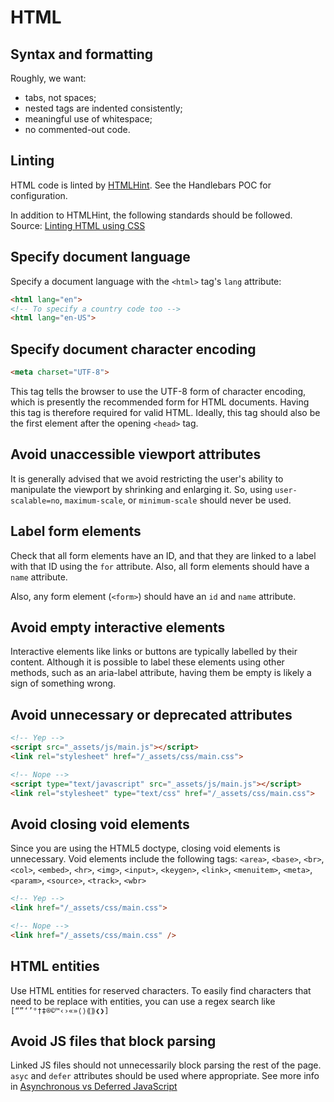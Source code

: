 # HTML

## Syntax and formatting
Roughly, we want:
- tabs, not spaces;
- nested tags are indented consistently;
- meaningful use of whitespace;
- no commented-out code.

## Linting
HTML code is linted by [HTMLHint](https://www.npmjs.com/package/htmlhint). See the Handlebars POC for configuration.

In addition to HTMLHint, the following standards should be followed. Source: [Linting HTML using CSS](https://bitsofco.de/linting-html-using-css/)

## Specify document language
Specify a document language with the `<html>` tag's `lang` attribute:
```html
<html lang="en">
<!-- To specify a country code too -->
<html lang="en-US">
```

## Specify document character encoding
```html
<meta charset="UTF-8">
```
This tag tells the browser to use the UTF-8 form of character encoding, which is presently the recommended form for HTML documents. Having this tag is therefore required for valid HTML. Ideally, this tag should also be the first element after the opening `<head>` tag.

## Avoid unaccessible viewport attributes
It is generally advised that we avoid restricting the user's ability to manipulate the viewport by shrinking and enlarging it. So, using `user-scalable=no`, `maximum-scale`, or `minimum-scale` should never be used.

## Label form elements
Check that all form elements have an ID, and that they are linked to a label with that ID using the `for` attribute. Also, all form elements should have a `name` attribute.

Also, any form element (`<form>`) should have an `id` and `name` attribute.

## Avoid empty interactive elements
Interactive elements like links or buttons are typically labelled by their content. Although it is possible to label these elements using other methods, such as an aria-label attribute, having them be empty is likely a sign of something wrong.

## Avoid unnecessary or deprecated attributes
```html
<!-- Yep -->
<script src="_assets/js/main.js"></script>
<link rel="stylesheet" href="/_assets/css/main.css">

<!-- Nope -->
<script type="text/javascript" src="_assets/js/main.js"></script>
<link rel="stylesheet" type="text/css" href="/_assets/css/main.css">
```

## Avoid closing void elements
Since you are using the HTML5 doctype, closing void elements is unnecessary. Void elements include the following tags:
`<area>`, `<base>`, `<br>`, `<col>`, `<embed>`, `<hr>`, `<img>`, `<input>`, `<keygen>`, `<link>`, `<menuitem>`, `<meta>`, `<param>`, `<source>`, `<track>`, `<wbr>`
```html
<!-- Yep -->
<link href="/_assets/css/main.css">

<!-- Nope -->
<link href="/_assets/css/main.css" />
```

## HTML entities
Use HTML entities for reserved characters. To easily find characters that need to be replace with entities, you can use a regex search like `[“”‘’°†‡®©™‹›«»⟨⟩⟪⟫❮❯]`

## Avoid JS files that block parsing
Linked JS files should not unnecessarily block parsing the rest of the page. `asyc` and `defer` attributes should be used where appropriate. See more info in [Asynchronous vs Deferred JavaScript](https://bitsofco.de/async-vs-defer/)
